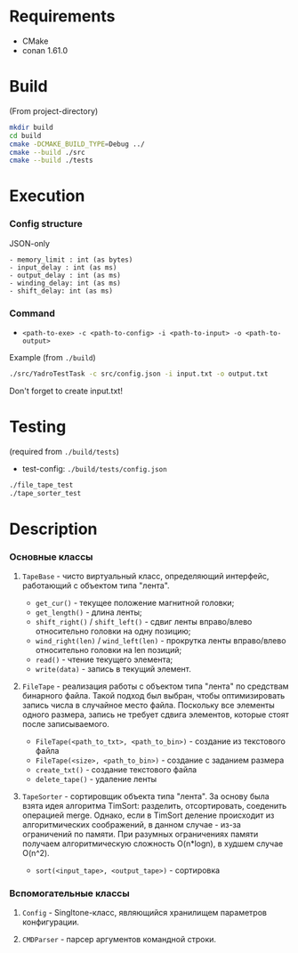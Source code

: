 # Requirements
* CMake
* conan 1.61.0

# Build
(From project-directory)
```bash
mkdir build
cd build
cmake -DCMAKE_BUILD_TYPE=Debug ../
cmake --build ./src
cmake --build ./tests
```

# Execution

### Config structure
JSON-only
```
- memory_limit : int (as bytes)
- input_delay : int (as ms)
- output_delay : int (as ms)
- winding_delay: int (as ms)
- shift_delay: int (as ms)

```

### Command
* `<path-to-exe> -c <path-to-config> -i <path-to-input> -o <path-to-output>`

Example (from `./build`)

```bash
./src/YadroTestTask -c src/config.json -i input.txt -o output.txt
```
Don't forget to create input.txt!

# Testing
(required from `./build/tests`) 

* test-config: `./build/tests/config.json`
```bash
./file_tape_test
./tape_sorter_test
```

# Description

### Основные классы

1. `TapeBase` - чисто виртуальный класс, определяющий интерфейс, работающий с объектом типа "лента".
    * `get_cur()` - текущее положение магнитной головки;
    * `get_length()` - длина ленты;
    * `shift_right()` / `shift_left()` - сдвиг ленты вправо/влево относительно головки на одну позицию;
    * `wind_right(len)` / `wind_left(len)` - прокрутка ленты вправо/влево относительно головки на len позиций;
    * `read()` - чтение текущего элемента;
    * `write(data)` - запись в текущий элемент.

2. `FileTape` - реализация работы с объектом типа "лента" по средствам бинарного файла. Такой подход был выбран, чтобы оптимизировать запись числа в случайное место файла. Поскольку все элементы одного размера, запись не требует сдвига элементов, которые стоят после записываемого.
    * `FileTape(<path_to_txt>, <path_to_bin>)` - создание из текстового файла
    * `FileTape(<size>, <path_to_bin>)` - создание с заданием размера
    * `create_txt()` - создание текстового файла
    * `delete_tape()` - удаление ленты

3. `TapeSorter` - сортировщик объекта типа "лента". За основу была взята идея алгоритма TimSort: разделить, отсортировать, соеденить операцией merge. Однако, если в TimSort деление происходит из алгоритмических соображений, в данном случае - из-за ограничений по памяти. При разумных ограничениях памяти получаем алгоритмическую сложность O(n*logn), в худшем случае O(n^2).
    * `sort(<input_tape>, <output_tape>)` - сортировка

### Вспомогательные классы

1. `Config` - Singltone-класс, являющийся хранилищем параметров конфигурации.

2. `CMDParser` - парсер аргументов командной строки.
